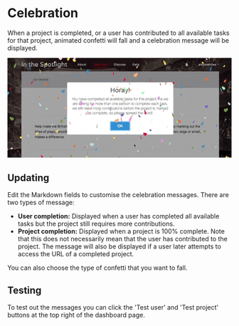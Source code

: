 # Celebration

When a project is completed, or a user has contributed to all available tasks
for that project, animated confetti will fall and a celebration message will
be displayed.

![Project celebration animation](/assets/img/project-celebration.gif)

## Updating

Edit the Markdown fields to customise the celebration messages. There are two
types of message:

- **User completion:** Displayed when a user has completed all available tasks
  but the project still requires more contributions.
- **Project completion:** Displayed when a project is 100% complete. Note that
  this does not necessarily mean that the user has contributed to the project.
  The message will also be displayed if a user later attempts to access the URL
  of a completed project.

You can also choose the type of confetti that you want to fall.

## Testing

To test out the messages you can click the 'Test user' and 'Test project'
buttons at the top right of the dashboard page.
